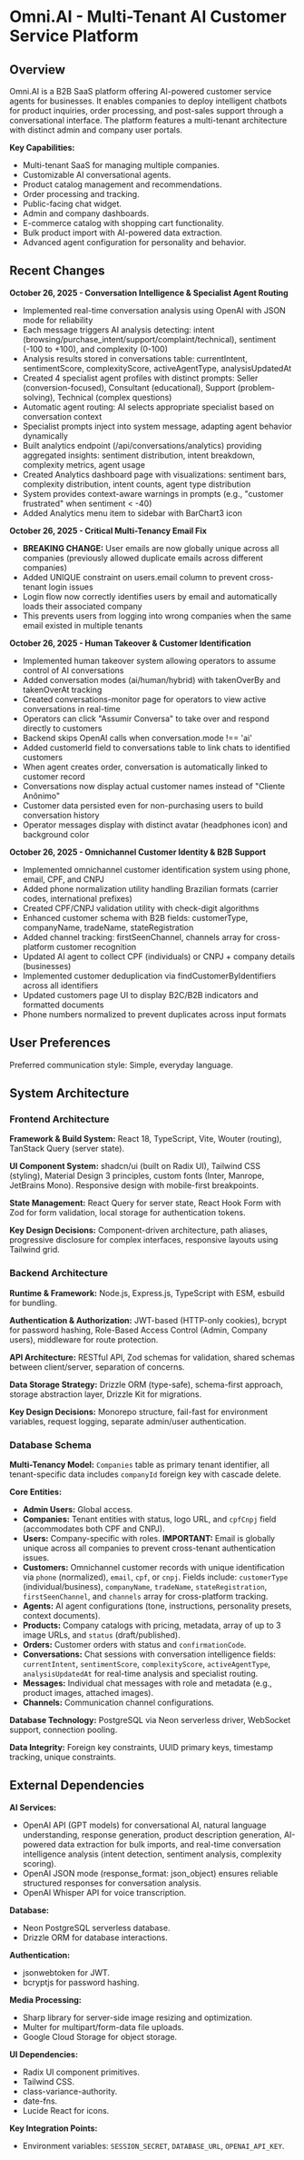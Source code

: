# Omni.AI - Multi-Tenant AI Customer Service Platform

## Overview

Omni.AI is a B2B SaaS platform offering AI-powered customer service agents for businesses. It enables companies to deploy intelligent chatbots for product inquiries, order processing, and post-sales support through a conversational interface. The platform features a multi-tenant architecture with distinct admin and company user portals.

**Key Capabilities:**
- Multi-tenant SaaS for managing multiple companies.
- Customizable AI conversational agents.
- Product catalog management and recommendations.
- Order processing and tracking.
- Public-facing chat widget.
- Admin and company dashboards.
- E-commerce catalog with shopping cart functionality.
- Bulk product import with AI-powered data extraction.
- Advanced agent configuration for personality and behavior.

## Recent Changes

**October 26, 2025 - Conversation Intelligence & Specialist Agent Routing**
- Implemented real-time conversation analysis using OpenAI with JSON mode for reliability
- Each message triggers AI analysis detecting: intent (browsing/purchase_intent/support/complaint/technical), sentiment (-100 to +100), and complexity (0-100)
- Analysis results stored in conversations table: currentIntent, sentimentScore, complexityScore, activeAgentType, analysisUpdatedAt
- Created 4 specialist agent profiles with distinct prompts: Seller (conversion-focused), Consultant (educational), Support (problem-solving), Technical (complex questions)
- Automatic agent routing: AI selects appropriate specialist based on conversation context
- Specialist prompts inject into system message, adapting agent behavior dynamically
- Built analytics endpoint (/api/conversations/analytics) providing aggregated insights: sentiment distribution, intent breakdown, complexity metrics, agent usage
- Created Analytics dashboard page with visualizations: sentiment bars, complexity distribution, intent counts, agent type distribution
- System provides context-aware warnings in prompts (e.g., "customer frustrated" when sentiment < -40)
- Added Analytics menu item to sidebar with BarChart3 icon

**October 26, 2025 - Critical Multi-Tenancy Email Fix**
- **BREAKING CHANGE:** User emails are now globally unique across all companies (previously allowed duplicate emails across different companies)
- Added UNIQUE constraint on users.email column to prevent cross-tenant login issues
- Login flow now correctly identifies users by email and automatically loads their associated company
- This prevents users from logging into wrong companies when the same email existed in multiple tenants

**October 26, 2025 - Human Takeover & Customer Identification**
- Implemented human takeover system allowing operators to assume control of AI conversations
- Added conversation modes (ai/human/hybrid) with takenOverBy and takenOverAt tracking
- Created conversations-monitor page for operators to view active conversations in real-time
- Operators can click "Assumir Conversa" to take over and respond directly to customers
- Backend skips OpenAI calls when conversation.mode !== 'ai'
- Added customerId field to conversations table to link chats to identified customers
- When agent creates order, conversation is automatically linked to customer record
- Conversations now display actual customer names instead of "Cliente Anônimo"
- Customer data persisted even for non-purchasing users to build conversation history
- Operator messages display with distinct avatar (headphones icon) and background color

**October 26, 2025 - Omnichannel Customer Identity & B2B Support**
- Implemented omnichannel customer identification system using phone, email, CPF, and CNPJ
- Added phone normalization utility handling Brazilian formats (carrier codes, international prefixes)
- Created CPF/CNPJ validation utility with check-digit algorithms
- Enhanced customer schema with B2B fields: customerType, companyName, tradeName, stateRegistration
- Added channel tracking: firstSeenChannel, channels array for cross-platform customer recognition
- Updated AI agent to collect CPF (individuals) or CNPJ + company details (businesses)
- Implemented customer deduplication via findCustomerByIdentifiers across all identifiers
- Updated customers page UI to display B2C/B2B indicators and formatted documents
- Phone numbers normalized to prevent duplicates across input formats

## User Preferences

Preferred communication style: Simple, everyday language.

## System Architecture

### Frontend Architecture

**Framework & Build System:** React 18, TypeScript, Vite, Wouter (routing), TanStack Query (server state).

**UI Component System:** shadcn/ui (built on Radix UI), Tailwind CSS (styling), Material Design 3 principles, custom fonts (Inter, Manrope, JetBrains Mono). Responsive design with mobile-first breakpoints.

**State Management:** React Query for server state, React Hook Form with Zod for form validation, local storage for authentication tokens.

**Key Design Decisions:** Component-driven architecture, path aliases, progressive disclosure for complex interfaces, responsive layouts using Tailwind grid.

### Backend Architecture

**Runtime & Framework:** Node.js, Express.js, TypeScript with ESM, esbuild for bundling.

**Authentication & Authorization:** JWT-based (HTTP-only cookies), bcrypt for password hashing, Role-Based Access Control (Admin, Company users), middleware for route protection.

**API Architecture:** RESTful API, Zod schemas for validation, shared schemas between client/server, separation of concerns.

**Data Storage Strategy:** Drizzle ORM (type-safe), schema-first approach, storage abstraction layer, Drizzle Kit for migrations.

**Key Design Decisions:** Monorepo structure, fail-fast for environment variables, request logging, separate admin/user authentication.

### Database Schema

**Multi-Tenancy Model:** `Companies` table as primary tenant identifier, all tenant-specific data includes `companyId` foreign key with cascade delete.

**Core Entities:**
- **Admin Users:** Global access.
- **Companies:** Tenant entities with status, logo URL, and `cpfCnpj` field (accommodates both CPF and CNPJ).
- **Users:** Company-specific with roles. **IMPORTANT:** Email is globally unique across all companies to prevent cross-tenant authentication issues.
- **Customers:** Omnichannel customer records with unique identification via `phone` (normalized), `email`, `cpf`, or `cnpj`. Fields include: `customerType` (individual/business), `companyName`, `tradeName`, `stateRegistration`, `firstSeenChannel`, and `channels` array for cross-platform tracking.
- **Agents:** AI agent configurations (tone, instructions, personality presets, context documents).
- **Products:** Company catalogs with pricing, metadata, array of up to 3 image URLs, and `status` (draft/published).
- **Orders:** Customer orders with status and `confirmationCode`.
- **Conversations:** Chat sessions with conversation intelligence fields: `currentIntent`, `sentimentScore`, `complexityScore`, `activeAgentType`, `analysisUpdatedAt` for real-time analysis and specialist routing.
- **Messages:** Individual chat messages with role and metadata (e.g., product images, attached images).
- **Channels:** Communication channel configurations.

**Database Technology:** PostgreSQL via Neon serverless driver, WebSocket support, connection pooling.

**Data Integrity:** Foreign key constraints, UUID primary keys, timestamp tracking, unique constraints.

## External Dependencies

**AI Services:**
- OpenAI API (GPT models) for conversational AI, natural language understanding, response generation, product description generation, AI-powered data extraction for bulk imports, and real-time conversation intelligence analysis (intent detection, sentiment analysis, complexity scoring).
- OpenAI JSON mode (response_format: json_object) ensures reliable structured responses for conversation analysis.
- OpenAI Whisper API for voice transcription.

**Database:**
- Neon PostgreSQL serverless database.
- Drizzle ORM for database interactions.

**Authentication:**
- jsonwebtoken for JWT.
- bcryptjs for password hashing.

**Media Processing:**
- Sharp library for server-side image resizing and optimization.
- Multer for multipart/form-data file uploads.
- Google Cloud Storage for object storage.

**UI Dependencies:**
- Radix UI component primitives.
- Tailwind CSS.
- class-variance-authority.
- date-fns.
- Lucide React for icons.

**Key Integration Points:**
- Environment variables: `SESSION_SECRET`, `DATABASE_URL`, `OPENAI_API_KEY`.